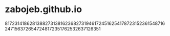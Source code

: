 # zabojeb.github.io
8172314186281388273138162368273194617245162541787231523615487162471563726547248172351762532637126351
